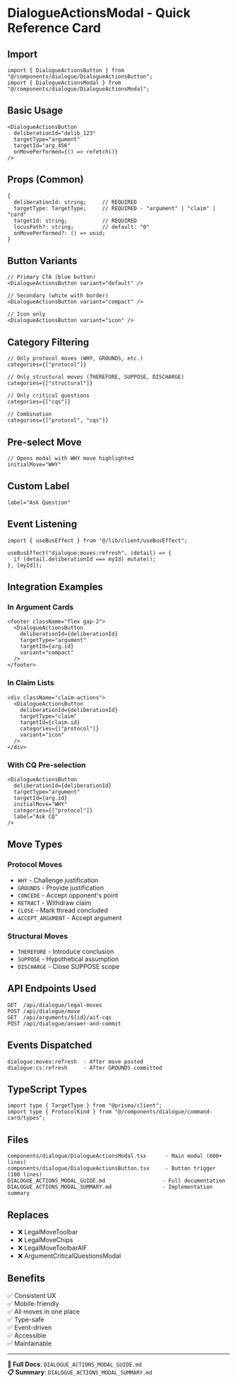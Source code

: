 # DialogueActionsModal - Quick Reference Card

## Import
```tsx
import { DialogueActionsButton } from "@/components/dialogue/DialogueActionsButton";
import { DialogueActionsModal } from "@/components/dialogue/DialogueActionsModal";
```

## Basic Usage
```tsx
<DialogueActionsButton
  deliberationId="delib_123"
  targetType="argument"
  targetId="arg_456"
  onMovePerformed={() => refetch()}
/>
```

## Props (Common)
```tsx
{
  deliberationId: string;     // REQUIRED
  targetType: TargetType;     // REQUIRED - "argument" | "claim" | "card"
  targetId: string;           // REQUIRED
  locusPath?: string;         // default: "0"
  onMovePerformed?: () => void;
}
```

## Button Variants
```tsx
// Primary CTA (blue button)
<DialogueActionsButton variant="default" />

// Secondary (white with border)
<DialogueActionsButton variant="compact" />

// Icon only
<DialogueActionsButton variant="icon" />
```

## Category Filtering
```tsx
// Only protocol moves (WHY, GROUNDS, etc.)
categories={["protocol"]}

// Only structural moves (THEREFORE, SUPPOSE, DISCHARGE)
categories={["structural"]}

// Only critical questions
categories={["cqs"]}

// Combination
categories={["protocol", "cqs"]}
```

## Pre-select Move
```tsx
// Opens modal with WHY move highlighted
initialMove="WHY"
```

## Custom Label
```tsx
label="Ask Question"
```

## Event Listening
```tsx
import { useBusEffect } from "@/lib/client/useBusEffect";

useBusEffect("dialogue:moves:refresh", (detail) => {
  if (detail.deliberationId === myId) mutate();
}, [myId]);
```

## Integration Examples

### In Argument Cards
```tsx
<footer className="flex gap-2">
  <DialogueActionsButton
    deliberationId={deliberationId}
    targetType="argument"
    targetId={arg.id}
    variant="compact"
  />
</footer>
```

### In Claim Lists
```tsx
<div className="claim-actions">
  <DialogueActionsButton
    deliberationId={deliberationId}
    targetType="claim"
    targetId={claim.id}
    categories={["protocol"]}
    variant="icon"
  />
</div>
```

### With CQ Pre-selection
```tsx
<DialogueActionsButton
  deliberationId={deliberationId}
  targetType="argument"
  targetId={arg.id}
  initialMove="WHY"
  categories={["protocol"]}
  label="Ask CQ"
/>
```

## Move Types

### Protocol Moves
- `WHY` - Challenge justification
- `GROUNDS` - Provide justification
- `CONCEDE` - Accept opponent's point
- `RETRACT` - Withdraw claim
- `CLOSE` - Mark thread concluded
- `ACCEPT_ARGUMENT` - Accept argument

### Structural Moves
- `THEREFORE` - Introduce conclusion
- `SUPPOSE` - Hypothetical assumption
- `DISCHARGE` - Close SUPPOSE scope

## API Endpoints Used
```
GET  /api/dialogue/legal-moves
POST /api/dialogue/move
GET  /api/arguments/${id}/aif-cqs
POST /api/dialogue/answer-and-commit
```

## Events Dispatched
```
dialogue:moves:refresh  - After move posted
dialogue:cs:refresh     - After GROUNDS committed
```

## TypeScript Types
```tsx
import type { TargetType } from "@prisma/client";
import type { ProtocolKind } from "@/components/dialogue/command-card/types";
```

## Files
```
components/dialogue/DialogueActionsModal.tsx      - Main modal (600+ lines)
components/dialogue/DialogueActionsButton.tsx     - Button trigger (100 lines)
DIALOGUE_ACTIONS_MODAL_GUIDE.md                  - Full documentation
DIALOGUE_ACTIONS_MODAL_SUMMARY.md                - Implementation summary
```

## Replaces
- ❌ LegalMoveToolbar
- ❌ LegalMoveChips
- ❌ LegalMoveToolbarAIF
- ❌ ArgumentCriticalQuestionsModal

## Benefits
✅ Consistent UX  
✅ Mobile-friendly  
✅ All moves in one place  
✅ Type-safe  
✅ Event-driven  
✅ Accessible  
✅ Maintainable  

---

**📖 Full Docs**: `DIALOGUE_ACTIONS_MODAL_GUIDE.md`  
**📋 Summary**: `DIALOGUE_ACTIONS_MODAL_SUMMARY.md`
